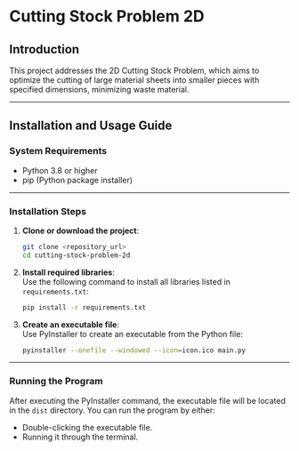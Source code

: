 # Cutting Stock Problem 2D

## Introduction
This project addresses the 2D Cutting Stock Problem, which aims to optimize the cutting of large material sheets into smaller pieces with specified dimensions, minimizing waste material.

---

## Installation and Usage Guide

### System Requirements
- Python 3.8 or higher  
- pip (Python package installer)

---

### Installation Steps

1. **Clone or download the project**:
   ```bash
   git clone <repository_url>
   cd cutting-stock-problem-2d
   ```

2. **Install required libraries**:  
   Use the following command to install all libraries listed in `requirements.txt`:
   ```bash
   pip install -r requirements.txt
   ```

3. **Create an executable file**:  
   Use PyInstaller to create an executable from the Python file:
   ```bash
   pyinstaller --onefile --windowed --icon=icon.ico main.py
   ```

---

### Running the Program

After executing the PyInstaller command, the executable file will be located in the `dist` directory. You can run the program by either:
- Double-clicking the executable file.
- Running it through the terminal.
